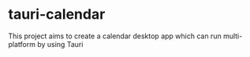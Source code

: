 # tauri-calendar
This project aims to create a calendar desktop app which can run multi-platform by using Tauri
